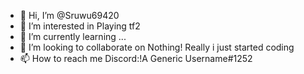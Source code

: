 - 👋 Hi, I’m @Sruwu69420
- 👀 I’m interested in Playing tf2
- 🌱 I’m currently learning ...
- 💞️ I’m looking to collaborate on Nothing! Really i just started coding 
- 📫 How to reach me Discord:!A Generic Username#1252


<!---
Sruwu69420/Sruwu69420 is a ✨ special ✨ repository because its `README.md` (this file) appears on your GitHub profile.
You can click the Preview link to take a look at your changes.
--->
